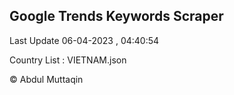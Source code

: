 

## Google Trends Keywords Scraper 
 
Last Update 06-04-2023 , 04:40:54

Country List :
VIETNAM.json



© Abdul Muttaqin 
